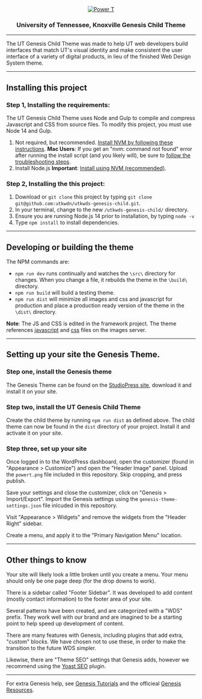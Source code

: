 <p align="center">
  <a href="https://www.utk.edu/">
    <img src="https://images.utk.edu/designsystem/2020/assets/i/icon-114x114.png" alt="Power T">
  </a>
</p>

<h3 align="center">University of Tennessee, Knoxville Genesis Child Theme</h3>

---

The UT Genesis Child Theme was made to help UT web developers build interfaces that match UT's visual identity and make consistent the user interface of a variety of digital products, in lieu of the finished Web Design System theme.

---

## Installing this project

### Step 1, Installing the requirements:

The UT Genesis Child Theme uses Node and Gulp to compile and compress Javascript and CSS from source files. To modify this project, you must use Node 14 and Gulp.

1. Not required, but recommended. [Install NVM by following these instructions](https://github.com/nvm-sh/nvm#installing-and-updating). **Mac Users**: If you get an "nvm: command not found" error after running the install script (and you likely will), be sure to [follow the troubleshooting steps](https://github.com/nvm-sh/nvm#troubleshooting-on-macos).
2. Install Node.js **Important**: [Install using NVM (recommended)](https://www.linode.com/docs/guides/how-to-install-use-node-version-manager-nvm/#using-nvm-to-install-node).

### Step 2, Installing the this project:

1. Download or `git clone` this project by typing `git clone git@github.com:utkwdn/utkwds-genesis-child.git`.
2. In your terminal, change to the new `/utkwds-genesis-child/` directory.
3. Ensure you are running Node.js 14 prior to installation, by typing `node -v`
4. Type `npm install` to install dependencies.

---

## Developing or building the theme

The NPM commands are:

- `npm run dev` runs continually and watches the `\src\` directory for changes. When you change a file, it rebuilds the theme in the `\build\` directory.
- `npm run build` will build a testing theme.
- `npm run dist` will minimize all images and css and javascript for production and place a production ready version of the theme in the `\dist\` directory.

**Note**: The JS and CSS is edited in the framework project. The theme references [javascript](https://images.utk.edu/designsystem/v1/latest/assets/js/utk.js) and [css](https://images.utk.edu/designsystem/v1/latest/assets/css/style.css) files on the images server.

---

## Setting up your site the Genesis Theme.

### Step one, install the Genesis theme

The Genesis Theme can be found on the [StudioPress site](https://www.studiopress.com/themes/genesis/), download it and install it on your site.

### Step two, install the UT Genesis Child Theme

Create the child theme by running `npm run dist` as defined above. The child theme can now be found in the `dist` directory of your project. Install it and activate it on your site.

### Step three, set up your site

Once logged in to the WordPress dashboard, open the customizer (found in "Appearance > Customize") and open the "Header Image" panel. Upload the `powert.png` file included in this repository. Skip cropping, and press publish.

Save your settings and close the customizer, click on "Genesis > Import/Export". Import the Genesis settings using the `genesis-theme-settings.json` file inlcuded in this repository.

Visit "Appearance > Widgets" and remove the widgets from the "Header Right" sidebar.

Create a menu, and apply it to the "Primary Navigation Menu" location.

---

## Other things to know

Your site will likely look a little broken until you create a menu. Your menu should only be one page deep (for the drop downs to work).

There is a sidebar called "Footer Sidebar". It was developed to add content (mostly contact information) to the footer area of your site.

Several patterns have been created, and are categorized with a "WDS" prefix. They work well with our brand and are imagined to be a starting point to help speed up development of content.

There are many features with Genesis, including plugins that add extra, "custom" blocks. We have chosen not to use these, in order to make the transition to the future WDS simpler.

Likewise, there are "Theme SEO" settings that Genesis adds, however we recommend using the [Yoast SEO](https://wordpress.org/plugins/wordpress-seo/) plugin.

---

For extra Genesis help, see [Genesis Tutorials](https://genesistutorials.com) and the officieal [Genesis Resources](https://developer.wpengine.com).